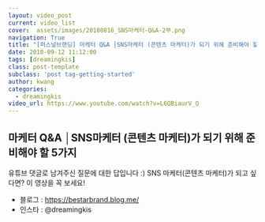 ```yaml
---
layout: video_post
current: video_list
cover:  assets/images/20180816_SNS마케터-Q&A-2부.png
navigation: True
title: "[퍼스널브랜딩] 마케터 Q&A │SNS마케터 (콘텐츠 마케터)가 되기 위해 준비해야 할 5가지"
date: 2018-09-12 11:12:00
tags: [dreamingkis]
class: post-template
subclass: 'post tag-getting-started'
author: kwang
categories:
  - dreamingkis
video_url: https://www.youtube.com/watch?v=L6QBiaurV_Q
---
```


## **마케터 Q&A │SNS마케터 (콘텐츠 마케터)가 되기 위해 준비해야 할 5가지**

유튜브 댓글로 남겨주신 질문에 대한 답입니다 :) 
SNS 마케터(콘텐츠 마케터)가 되고 싶다면? 이 영상을 꼭 보세요!  

* 블로그 : https://bestarbrand.blog.me/
* 인스타 : @dreamingkis